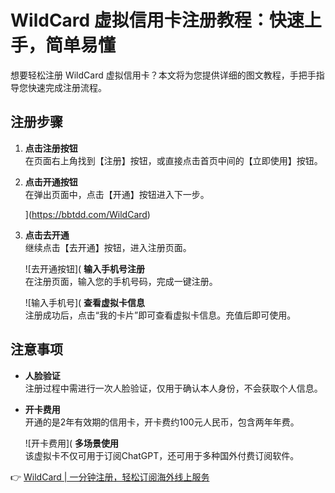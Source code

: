 # WildCard 虚拟信用卡注册教程：快速上手，简单易懂

想要轻松注册 WildCard 虚拟信用卡？本文将为您提供详细的图文教程，手把手指导您快速完成注册流程。

## 注册步骤

1. **点击注册按钮**  
   在页面右上角找到【注册】按钮，或直接点击首页中间的【立即使用】按钮。

   

2. **点击开通按钮**  
   在弹出页面中，点击【开通】按钮进入下一步。

   ](https://bbtdd.com/WildCard)

3. **点击去开通**  
   继续点击【去开通】按钮，进入注册页面。

   ![去开通按钮]( **输入手机号注册**  
   在注册页面，输入您的手机号码，完成一键注册。

   ![输入手机号]( **查看虚拟卡信息**  
   注册成功后，点击“我的卡片”即可查看虚拟卡信息。充值后即可使用。

   

## 注意事项

- **人脸验证**  
  注册过程中需进行一次人脸验证，仅用于确认本人身份，不会获取个人信息。
  
- **开卡费用**  
  开通的是2年有效期的信用卡，开卡费约100元人民币，包含两年年费。

  ![开卡费用]( **多场景使用**  
  该虚拟卡不仅可用于订阅ChatGPT，还可用于多种国外付费订阅软件。

👉 [WildCard | 一分钟注册，轻松订阅海外线上服务](https://bbtdd.com/WildCard)